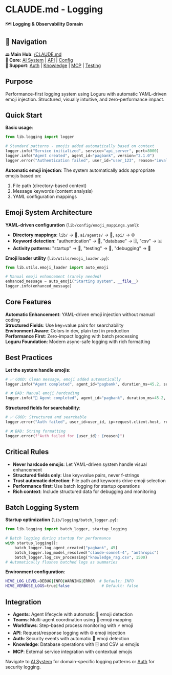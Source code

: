 # CLAUDE.md - Logging

🗺️ **Logging & Observability Domain**

## 🧭 Navigation

**🔙 Main Hub**: [/CLAUDE.md](../../CLAUDE.md)  
**🔗 Core**: [AI System](../../ai/CLAUDE.md) | [API](../../api/CLAUDE.md) | [Config](../config/CLAUDE.md)  
**🔗 Support**: [Auth](../auth/CLAUDE.md) | [Knowledge](../knowledge/CLAUDE.md) | [MCP](../mcp/CLAUDE.md) | [Testing](../../tests/CLAUDE.md)

## Purpose

Performance-first logging system using Loguru with automatic YAML-driven emoji injection. Structured, visually intuitive, and zero-performance impact.

## Quick Start

**Basic usage**:
```python
from lib.logging import logger

# Standard patterns - emojis added automatically based on context
logger.info("Service initialized", service="api_server", port=8000) 
logger.info("Agent created", agent_id="pagbank", version="2.1.0")
logger.error("Authentication failed", user_id="user_123", reason="invalid_token")
```

**Automatic emoji injection**: The system automatically adds appropriate emojis based on:
1. File path (directory-based context)
2. Message keywords (content analysis)
3. YAML configuration mappings

## Emoji System Architecture

**YAML-driven configuration** (`lib/config/emoji_mappings.yaml`):
- **Directory mappings**: `lib/` → 🔧, `ai/agents/` → 🤖, `api/` → 🌐
- **Keyword detection**: "authentication" → 🔐, "database" → 🗄️, "csv" → 📊
- **Activity patterns**: "startup" → 🚀, "testing" → 🧪, "debugging" → 🐛

**Emoji loader utility** (`lib/utils/emoji_loader.py`):
```python
from lib.utils.emoji_loader import auto_emoji

# Manual emoji enhancement (rarely needed)
enhanced_message = auto_emoji("Starting system", __file__)
logger.info(enhanced_message)
```

## Core Features

**Automatic Enhancement**: YAML-driven emoji injection without manual coding  
**Structured Fields**: Use key=value pairs for searchability  
**Environment Aware**: Colors in dev, plain text in production  
**Performance First**: Zero-impact logging with batch processing  
**Loguru Foundation**: Modern async-safe logging with rich formatting

## Best Practices

**Let the system handle emojis**:
```python
# ✅ GOOD: Clean message, emoji added automatically
logger.info("Agent completed", agent_id="pagbank", duration_ms=45.2, success=True)

# ❌ BAD: Manual emoji hardcoding
logger.info("🤖 Agent completed", agent_id="pagbank", duration_ms=45.2, success=True)
```

**Structured fields for searchability**:
```python
# ✅ GOOD: Structured and searchable
logger.error("Auth failed", user_id=user_id, ip=request.client.host, reason="invalid_token")

# ❌ BAD: String formatting
logger.error(f"Auth failed for {user_id}: {reason}")
```

## Critical Rules

- **Never hardcode emojis**: Let YAML-driven system handle visual enhancement
- **Structured fields only**: Use key=value pairs, never f-strings
- **Trust automatic detection**: File path and keywords drive emoji selection
- **Performance first**: Use batch logging for startup operations
- **Rich context**: Include structured data for debugging and monitoring

## Batch Logging System

**Startup optimization** (`lib/logging/batch_logger.py`):
```python
from lib.logging import batch_logger, startup_logging

# Batch logging during startup for performance
with startup_logging():
    batch_logger.log_agent_created("pagbank", 45)
    batch_logger.log_model_resolved("claude-sonnet-4", "anthropic")
    batch_logger.log_csv_processing("knowledge_rag.csv", 1500)
# Automatically flushes batched logs as summaries
```

**Environment configuration**:
```bash
HIVE_LOG_LEVEL=DEBUG|INFO|WARNING|ERROR  # Default: INFO
HIVE_VERBOSE_LOGS=true|false              # Default: false
```

## Integration

- **Agents**: Agent lifecycle with automatic 🤖 emoji detection
- **Teams**: Multi-agent coordination using 👥 emoji mapping  
- **Workflows**: Step-based process monitoring with ⚡ emoji
- **API**: Request/response logging with 🌐 emoji injection
- **Auth**: Security events with automatic 🔐 emoji detection
- **Knowledge**: Database operations with 🗄️ and CSV 📊 emojis
- **MCP**: External service integration with contextual emojis

Navigate to [AI System](../../ai/CLAUDE.md) for domain-specific logging patterns or [Auth](../auth/CLAUDE.md) for security logging.